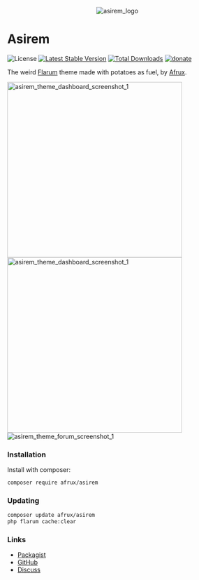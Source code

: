 <p align=center>
<img src="https://lh3.googleusercontent.com/-CDid7LgrH-M/YNn460wKUMI/AAAAAAAAFdY/ttAl_XT055QzWO9bEWKPbzWBPzhPUg1UwCLcBGAsYHQ/s16000/asirem.png" alt="asirem_logo">
</p><p align=center>
<h1>Asirem</h1>
<img alt="License" src="https://img.shields.io/badge/license-MIT-blue.svg?style=flat-square"> <a href="https://packagist.org/packages/afrux/asirem"><img alt="Latest Stable Version" src="https://img.shields.io/packagist/v/afrux/asirem.svg?style=flat-square"></a> <a href="https://packagist.org/packages/afrux/asirem"><img alt="Total Downloads" src="https://img.shields.io/packagist/dt/afrux/asirem.svg?style=flat-square"></a> <a href="https://www.buymeacoffee.com/sycho"><img alt="donate" src="https://img.shields.io/badge/donate-buy%20me%20a%20coffee-%23ffde39?style=flat-square"></a>

The weird <a href="http://flarum.org">Flarum</a> theme made with potatoes as fuel, by <a href="https://github.com/afrux">Afrux</a>.

<img width="400" src="https://lh3.googleusercontent.com/-N4b-Oqq18To/YNno5ZmnmGI/AAAAAAAAFdA/49F0UzmZFecHv7baBQTtM6a_JO5n7s_dwCLcBGAsYHQ/s16000/Dark_Dashboard_Front.png" alt="asirem_theme_dashboard_screenshot_1"><img width="400" src="https://lh3.googleusercontent.com/-edU2_P66Vlo/YNnpaU1yjVI/AAAAAAAAFdI/LzAB9qdLbGMGWFzyyovTow770r8b8Fw7wCLcBGAsYHQ/s16000/Light_Dashboard_Front.png" alt="asirem_theme_dashboard_screenshot_1">
<img src="https://lh3.googleusercontent.com/-qhKeJv4373Y/YNnqrVK6MlI/AAAAAAAAFdQ/pcRH7ZobQdMJYiIQ2HTyjJnZpXqUHMg6QCLcBGAsYHQ/s16000/Screenshot%2Bfrom%2B2021-06-27%2B22-57-32.png" alt="asirem_theme_forum_screenshot_1">
</p>

### Installation

Install with composer:

```sh
composer require afrux/asirem
```

### Updating

```sh
composer update afrux/asirem
php flarum cache:clear
```

### Links

- [Packagist](https://packagist.org/packages/afrux/asirem)
- [GitHub](https://github.com/afrux/asirem)
- [Discuss](https://discuss.flarum.org/d/PUT_DISCUSS_SLUG_HERE)
